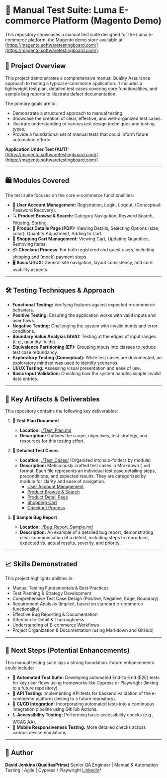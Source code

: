 # 🧪 Manual Test Suite: Luma E-commerce Platform (Magento Demo)

This repository showcases a manual test suite designed for the Luma e-commerce platform, the Magento demo store available at [https://magento.softwaretestingboard.com/](https://magento.softwaretestingboard.com/).

## 🚀 Project Overview

This project demonstrates a comprehensive manual Quality Assurance approach to testing a typical e-commerce application. It includes a lightweight test plan, detailed test cases covering core functionalities, and sample bug reports to illustrate defect documentation.

The primary goals are to:
* Demonstrate a structured approach to manual testing.
* Showcase the creation of clear, effective, and well-organized test cases.
* Illustrate understanding of various test design techniques and testing types.
* Provide a foundational set of manual tests that could inform future automation efforts.

**Application Under Test (AUT):** [https://magento.softwaretestingboard.com/](https://magento.softwaretestingboard.com/)

---

## 🛍️ Modules Covered

The test suite focuses on the core e-commerce functionalities:
* 👤 **User Account Management:** Registration, Login, Logout, (Conceptual: Password Recovery).
* 🔍 **Product Browse & Search:** Category Navigation, Keyword Search, Filtering, Sorting.
* 📄 **Product Details Page (PDP):** Viewing Details, Selecting Options (size, color), Quantity Adjustment, Adding to Cart.
* 🛒 **Shopping Cart Management:** Viewing Cart, Updating Quantities, Removing Items.
* 💳 **Checkout Process:** For both registered and guest users, including shipping and (mock) payment steps.
* 🖥️ **Basic UI/UX:** General site navigation, layout consistency, and core usability aspects.

---

## 🛠️ Testing Techniques & Approach

* **Functional Testing:** Verifying features against expected e-commerce behaviors.
* **Positive Testing:** Ensuring the application works with valid inputs and user flows.
* **Negative Testing:** Challenging the system with invalid inputs and error conditions.
* **Boundary Value Analysis (BVA):** Testing at the edges of input ranges (e.g., quantity fields).
* **Equivalence Partitioning (EP):** Grouping inputs into classes to reduce test case redundancy.
* **Exploratory Testing (Conceptual):** While test cases are documented, an exploratory mindset was used to identify scenarios.
* **UI/UX Testing:** Assessing visual presentation and ease of use.
* **Basic Input Validation:** Checking how the system handles simple invalid data entries.

---

## 📁 Key Artifacts & Deliverables

This repository contains the following key deliverables:

1.  **📄 Test Plan Document**
    * **Location:** [./Test_Plan.md](./Test_Plan.md)
    * **Description:** Outlines the scope, objectives, test strategy, and resources for this testing effort.

2.  **🧪 Detailed Test Cases**
    * **Location:** [./Test_Cases/](./Test_Cases/) (Organized into sub-folders by module)
    * **Description:** Meticulously crafted test cases in Markdown (`.md`) format. Each file represents an individual test case detailing steps, preconditions, and expected results. They are categorized by module for clarity and ease of navigation.
        * [User Account Management](./Test_Cases/User_Account_Management/)
        * [Product Browse & Search](./Test_Cases/Product_Browse_And_Search/)
        * [Product Detail Page](./Test_Cases/Product_Detail_Page/)
        * [Shopping Cart](./Test_Cases/Shopping_Cart/)
        * [Checkout Process](./Test_Cases/Checkout_Process/)

3.  **🐞 Sample Bug Report**
    * **Location:** [./Bug_Report_Sample.md](./Bug_Report_Sample.md)
    * **Description:** An example of a detailed bug report, demonstrating clear communication of a defect, including steps to reproduce, expected vs. actual results, severity, and priority.

---

## 📈 Skills Demonstrated

This project highlights abilities in:
* Manual Testing Fundamentals & Best Practices
* Test Planning & Strategy Development
* Comprehensive Test Case Design (Positive, Negative, Edge, Boundary)
* Requirement Analysis (Implicit, based on standard e-commerce functionality)
* Effective Bug Reporting & Documentation
* Attention to Detail & Thoroughness
* Understanding of E-commerce Workflows
* Project Organization & Documentation (using Markdown and GitHub)

---

## 🎯 Next Steps (Potential Enhancements)

This manual testing suite lays a strong foundation. Future enhancements could include:
* 🤖 **Automated Test Suite:** Developing automated End-to-End (E2E) tests for key user flows using frameworks like Cypress or Playwright (linking to a future repository).
* 🔗 **API Testing:** Implementing API tests for backend validation of the e-commerce platform (linking to a future repository).
* 🔄 **CI/CD Integration:** Incorporating automated tests into a continuous integration pipeline using GitHub Actions.
* ♿ **Accessibility Testing:** Performing basic accessibility checks (e.g., WCAG AA).
* 📱 **Mobile Responsiveness Testing:** More detailed checks across various device emulations.

---

## 👤 Author

**David Jenkins (QualitasPrima)**
Senior QA Engineer | Manual & Automation Testing | Agile | Cypress / Playwright
[LinkedIn](https://www.linkedin.com/in/davidjenkins-qa/)*
